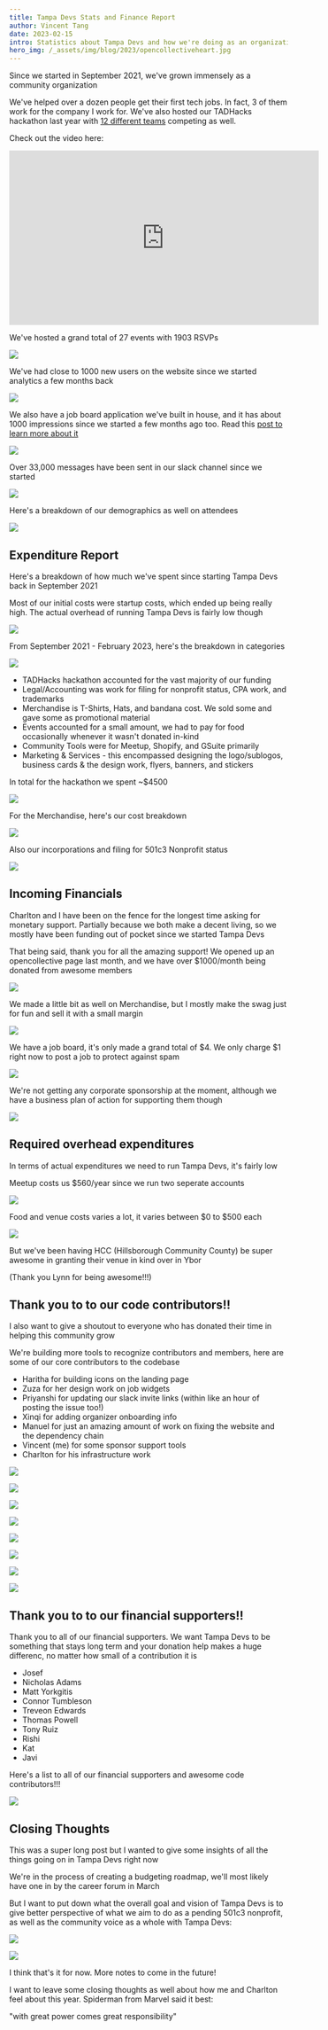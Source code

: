 ```yaml
---
title: Tampa Devs Stats and Finance Report
author: Vincent Tang
date: 2023-02-15
intro: Statistics about Tampa Devs and how we're doing as an organization with some notes about finances
hero_img: /_assets/img/blog/2023/opencollectiveheart.jpg
---
```


Since we started in September 2021, we've grown immensely as a community organization

We've helped over a dozen people get their first tech jobs. In fact, 3 of them work for the company I work for. We've also hosted our TADHacks hackathon last year with [12 different teams](https://www.tampadevs.com/blog/2022/20221016-tadhacks-tampa-winners/) competing as well. 

Check out the video here:

<iframe width="560" height="315" src="https://www.youtube.com/embed/fEXdLheZW6k" title="TADHack 2022 Hackathon Highlight Reel" frameborder="0" allow="accelerometer; autoplay; clipboard-write; encrypted-media; gyroscope; picture-in-picture; web-share" allowfullscreen></iframe>

We've hosted a grand total of 27 events with 1903 RSVPs

![](/_assets/img/blog/2023/stats1.png)

We've had close to 1000 new users on the website since we started analytics a few months back

![](/_assets/img/blog/2023/stats2.png)

We also have a job board application we've built in house, and it has about 1000 impressions since we started a few months ago too. Read this [post to learn more about it](https://www.tampadevs.com/blog/2022/20221030-new-job-board/)


![](/_assets/img/blog/2023/stats3.png)

Over 33,000 messages have been sent in our slack channel since we started

![](/_assets/img/blog/2023/stats4.png)

Here's a breakdown of our demographics as well on attendees

![](/_assets/img/blog/2023/stats5.png)

## Expenditure Report

Here's a breakdown of how much we've spent since starting Tampa Devs back in September 2021

Most of our initial costs were startup costs, which ended up being really high. The actual overhead of running Tampa Devs is fairly low though

![](/_assets/img/blog/2023/stats6.png)

From September 2021 - February 2023, here's the breakdown in categories

![](/_assets/img/blog/2023/stats7.png)

- TADHacks hackathon accounted for the vast majority of our funding
- Legal/Accounting was work for filing for nonprofit status, CPA work, and trademarks
- Merchandise is T-Shirts, Hats, and bandana cost. We sold some and gave some as promotional material
- Events accounted for a small amount, we had to pay for food occasionally whenever it wasn't donated in-kind
- Community Tools were for Meetup, Shopify, and GSuite primarily
- Marketing & Services - this encompassed designing the logo/sublogos, business cards & the design work, flyers, banners, and stickers

In total for the hackathon we spent ~$4500

![](/_assets/img/blog/2023/stats8.png)

For the Merchandise, here's our cost breakdown

![](/_assets/img/blog/2023/stats9.png)

Also our incorporations and filing for 501c3 Nonprofit status

![](/_assets/img/blog/2023/stats10.png)

## Incoming Financials

Charlton and I have been on the fence for the longest time asking for monetary support. Partially because we both make a decent living, so we mostly have been funding out of pocket since we started Tampa Devs

That being said, thank you for all the amazing support! We opened up an opencollective page last month, and we have over $1000/month being donated from awesome members 

![](/_assets/img/blog/2023/stats11.png)

We made a little bit as well on Merchandise, but I mostly make the swag just for fun and sell it with a small margin

![](/_assets/img/blog/2023/stats12.png)

We have a job board, it's only made a grand total of $4. We only charge $1 right now to post a job to protect against spam

![](/_assets/img/blog/2023/stats13.png)

We're not getting any corporate sponsorship at the moment, although we have a business plan of action for supporting them though

![](/_assets/img/blog/2023/stats14.png)

## Required overhead expenditures

In terms of actual expenditures we need to run Tampa Devs, it's fairly low

Meetup costs us $560/year since we run two seperate accounts

![](/_assets/img/blog/2023/stats15.png)

Food and venue costs varies a lot, it varies between $0 to $500 each

![](/_assets/img/blog/2023/stats16.png)

But we've been having HCC (Hillsborough Community County) be super awesome in granting their venue in kind over in Ybor

(Thank you Lynn for being awesome!!!)

## Thank you to to our code contributors!!

I also want to give a shoutout to everyone who has donated their time in helping this community grow

We're building more tools to recognize contributors and members, here are some of our core contributors to the codebase

- Haritha for building icons on the landing page
- Zuza for her design work on job widgets
- Priyanshi for updating our slack invite links (within like an hour of posting the issue too!)
- Xinqi for adding organizer onboarding info
- Manuel for just an amazing amount of work on fixing the website and the dependency chain
- Vincent (me) for some sponsor support tools
- Charlton for his infrastructure work

![](/_assets/img/blog/2023/stats17.png)

![](/_assets/img/blog/2023/stats18.png)

![](/_assets/img/blog/2023/stats19.png)

![](/_assets/img/blog/2023/stats20.png)

![](/_assets/img/blog/2023/stats21.png)

![](/_assets/img/blog/2023/stats22.png)

![](/_assets/img/blog/2023/stats23.png)

![](/_assets/img/blog/2023/stats24.png)

## Thank you to to our financial supporters!!

Thank you to all of our financial supporters. We want Tampa Devs to be something that stays long term and your donation help makes a huge differenc, no matter how small of a contribution it is

- Josef 
- Nicholas Adams
- Matt Yorkgitis
- Connor Tumbleson
- Treveon Edwards
- Thomas Powell
- Tony Ruiz
- Rishi
- Kat
- Javi

Here's a list to all of our financial supporters and awesome code contributors!!!

![](/_assets/img/blog/2023/stats25.png)

## Closing Thoughts

This was a super long post but I wanted to give some insights of all the things going on in Tampa Devs right now

We're in the process of creating a budgeting roadmap, we'll most likely have one in by the career forum in March

But I want to put down what the overall goal and vision of Tampa Devs is to give better perspective of what we aim to do as a pending 501c3 nonprofit, as well as the community voice as a whole with Tampa Devs:

![](/_assets/img/blog/2023/stats26.png)

![](/_assets/img/blog/2023/stats27.png)

I think that's it for now. More notes to come in the future!

I want to leave some closing thoughts as well about how me and Charlton feel about this year. Spiderman from Marvel said it best:

"with great power comes great responsibility"



